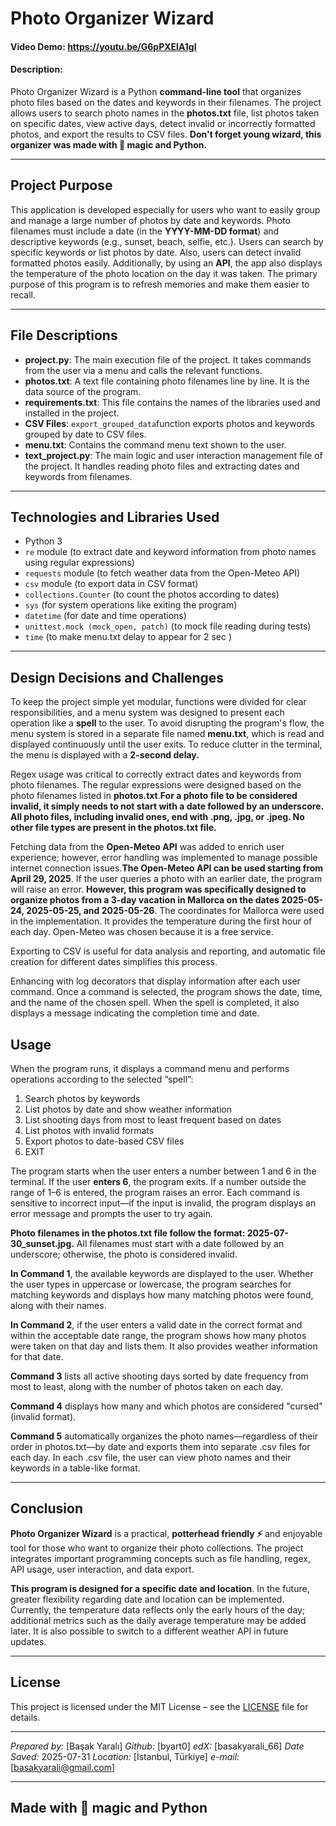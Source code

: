 # Photo Organizer Wizard
#### Video Demo:  <https://youtu.be/G6pPXEIA1gI>
#### Description:

Photo Organizer Wizard is a Python **command-line tool** that organizes photo files based on the dates and keywords in their filenames. The project allows users to search photo names in the **photos.txt** file, list photos taken on specific dates, view active days, detect invalid or incorrectly formatted photos, and export the results to CSV files. **Don't forget young wizard, this organizer was made with 💫 magic and Python.**

---

## Project Purpose

This application is developed especially for users who want to easily group and manage a large number of photos by date and keywords. Photo filenames must include a date (in the **YYYY-MM-DD format**) and descriptive keywords (e.g., sunset, beach, selfie, etc.). Users can search by specific keywords or list photos by date. Also, users can detect invalid formatted photos easily. Additionally, by using an **API**, the app also displays the temperature of the photo location on the day it was taken. The primary purpose of this program is to refresh memories and make them easier to recall.

---

## File Descriptions

- **project.py**: The main execution file of the project. It takes commands from the user via a menu and calls the relevant functions.
- **photos.txt**: A text file containing photo filenames line by line. It is the data source of the program.
- **requirements.txt**: This file contains the names of the libraries used and installed in the project.
- **CSV Files**: `export_grouped_data`function exports photos and keywords grouped by date to CSV files.
- **menu.txt**: Contains the command menu text shown to the user.
- **text_project.py**: The main logic and user interaction management file of the project. It handles reading photo files and extracting dates and keywords from filenames.

---

## Technologies and Libraries Used

- Python 3
- `re` module (to extract date and keyword information from photo names using regular expressions)
- `requests` module (to fetch weather data from the Open-Meteo API)
- `csv` module (to export data in CSV format)
- `collections.Counter` (to count the photos according to dates)
- `sys` (for system operations like exiting the program)
- `datetime` (for date and time operations)
- `unittest.mock (mock_open, patch)` (to mock file reading during tests)
- `time` (to make menu.txt delay to appear for 2 sec )
---

## Design Decisions and Challenges

To keep the project simple yet modular, functions were divided for clear responsibilities, and a menu system was designed to present each operation like a **spell** to the user. To avoid disrupting the program's flow, the menu system is stored in a separate file named **menu.txt**, which is read and displayed continuously until the user exits. To reduce clutter in the terminal, the menu is displayed with a **2-second delay.**

Regex usage was critical to correctly extract dates and keywords from photo filenames. The regular expressions were designed based on the photo filenames listed in **photos.txt**.**For a photo file to be considered invalid, it simply needs to not start with a date followed by an underscore. All photo files, including invalid ones, end with .png, .jpg, or .jpeg. No other file types are present in the photos.txt file.**

Fetching data from the **Open-Meteo API** was added to enrich user experience; however, error handling was implemented to manage possible internet connection issues.**The Open-Meteo API can be used starting from April 29, 2025**. If the user queries a photo with an earlier date, the program will raise an error. **However, this program was specifically designed to organize photos from a 3-day vacation in Mallorca on the dates 2025-05-24, 2025-05-25, and 2025-05-26**. The coordinates for Mallorca were used in the implementation. It provides the temperature during the first hour of each day. Open-Meteo was chosen because it is a free service.

Exporting to CSV is useful for data analysis and reporting, and automatic file creation for different dates simplifies this process.

Enhancing with log decorators that display information after each user command. Once a command is selected, the program shows the date, time, and the name of the chosen spell. When the spell is completed, it also displays a message indicating the completion time and date.

## Usage

When the program runs, it displays a command menu and performs operations according to the selected “spell”:

1. Search photos by keywords
2. List photos by date and show weather information
3. List shooting days from most to least frequent based on dates
4. List photos with invalid formats
5. Export photos to date-based CSV files
6. EXIT

The program starts when the user enters a number between 1 and 6 in the terminal. If the user **enters 6**, the program exits. If a number outside the range of 1–6 is entered, the program raises an error. Each command is sensitive to incorrect input—if the input is invalid, the program displays an error message and prompts the user to try again.

**Photo filenames in the photos.txt file follow the format: 2025-07-30_sunset.jpg.** All filenames must start with a date followed by an underscore; otherwise, the photo is considered invalid.

**In Command 1**, the available keywords are displayed to the user. Whether the user types in uppercase or lowercase, the program searches for matching keywords and displays how many matching photos were found, along with their names.

**In Command 2**, if the user enters a valid date in the correct format and within the acceptable date range, the program shows how many photos were taken on that day and lists them. It also provides weather information for that date.

**Command 3** lists all active shooting days sorted by date frequency from most to least, along with the number of photos taken on each day.

**Command 4** displays how many and which photos are considered "cursed" (invalid format).

**Command 5** automatically organizes the photo names—regardless of their order in photos.txt—by date and exports them into separate .csv files for each day. In each .csv file, the user can view photo names and their keywords in a table-like format.

---

## Conclusion

**Photo Organizer Wizard** is a practical, **potterhead friendly ⚡** and enjoyable tool for those who want to organize their photo collections. The project integrates important programming concepts such as file handling, regex, API usage, user interaction, and data export.

**This program is designed for a specific date and location**. In the future, greater flexibility regarding date and location can be implemented. Currently, the temperature data reflects only the early hours of the day; additional metrics such as the daily average temperature may be added later. It is also possible to switch to a different weather API in future updates.

---
## License

This project is licensed under the MIT License – see the [LICENSE](./LICENSE) file for details.

---

*Prepared by:* [Başak Yaralı]
*Github:* [byart0]
*edX:* [basakyarali_66]
*Date Saved:* 2025-07-31
*Location:* [İstanbul, Türkiye]
*e-mail:* [basakyarali@gmail.com]

---
**Made with 💫 magic and Python**
---

